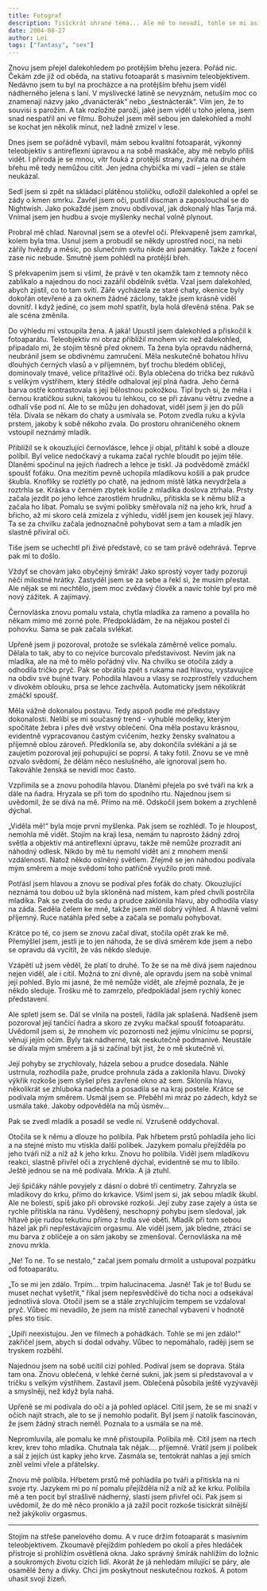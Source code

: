 ```yaml
---
title: Fotograf
description: Tisíckrát ohrané téma... Ale mě to nevadí, tohle se mi asi vždycky bude líbit. Věkové doporučení 18+
date: 2004-08-27
author: Lei
tags: ["fantasy", "sex"]
---
```


Znovu jsem přejel dalekohledem po protějším břehu jezera. Pořád nic. Čekám zde již od oběda, na stativu fotoaparát s masivním teleobjektivem. Nedávno jsem tu byl na procházce a na protějším břehu jsem viděl nádherného jelena s laní. V myslivecké latině se nevyznám, netuším moc co znamenají názvy jako „dvanácterák“ nebo „šestnácterák“. Vím jen, že to souvisí s parožím. A tak rozložité paroží, jaké jsem viděl u toho jelena, jsem snad nespatřil ani ve filmu. Bohužel jsem měl sebou jen dalekohled a mohl se kochat jen několik minut, než ladně zmizel v lese.

Dnes jsem se pořádně vybavil, mám sebou kvalitní fotoaparát, výkonný teleobjektiv s antireflexní úpravou a na sobě maskáče, aby mě nebylo příliš vidět. I příroda je se mnou, vítr fouká z protější strany, zvířata na druhém břehu mě tedy nemůžou cítit. Jen jedna chybička mi vadí – jelen se stále neukázal.

Sedl jsem si zpět na skládací plátěnou stoličku, odložil dalekohled a opřel se zády o kmen smrku. Zavřel jsem oči, pustil discman a zaposlouchal se do Nightwish. Jako pokaždé jsem znovu obdivoval, jak dokonalý hlas Tarja má. Vnímal jsem jen hudbu a svoje myšlenky nechal volně plynout.

Probral mě chlad. Narovnal jsem se a otevřel oči. Překvapeně jsem zamrkal, kolem byla tma. Usnul jsem a probudil se někdy uprostřed noci, na nebi zářily hvězdy a měsíc, po slunečním svitu nikde ani památky. Takže z focení zase nic nebude. Smutně jsem pohlédl na protější břeh.

S překvapením jsem si všiml, že právě v ten okamžik tam z temnoty něco zablikalo a najednou do noci zazářil obdélník světla. Vzal jsem dalekohled, abych zjistil, co to tam svítí. Záře vycházela ze staré chaty, okenice byly dokořán otevřené a za oknem žádné záclony, takže jsem krásně viděl dovnitř. I když jediné, co jsem mohl spatřit, byla holá dřevěná stěna. Pak se ale scéna změnila.

Do výhledu mi vstoupila žena. A jaká! Upustil jsem dalekohled a přiskočil k fotoaparátu. Teleobjektiv mi obraz přiblížil mnohem víc než dalekohled, připadalo mi, že stojím těsně před oknem. Ta žena byla opravdu nádherná, neubránil jsem se obdivnému zamručení. Měla neskutečně bohatou hřívu dlouhých černých vlasů a v příjemném, byť trochu bledém obličeji, dominovaly tmavé, velice přitažlivé oči. Byla oblečena do trička bez rukávů s velikým výstřihem, který štědře odhaloval její plná ňadra. Jeho černá barva ostře kontrastovala s její bělostnou pokožkou. Tipl bych si, že měla i černou kratičkou sukni, takovou tu lehkou, co se při závanu větru zvedne a odhalí vše pod ní. Ale to se můžu jen dohadovat, viděl jsem ji jen do půli těla. Dívala se někam do chaty a usmívala se. Potom zvedla ruku a kývla prstem, jakoby k sobě někoho zvala. Do prostoru ohraničeného oknem vstoupil neznámý mladík.

Přiblížil se k okouzlující černovlásce, lehce ji objal, přitáhl k sobě a dlouze políbil. Byl velice nedočkavý a rukama začal rychle bloudit po jejím těle. Dlaněmi spočinul na jejích ňadrech a lehce je tiskl. Já podvědomě zmáčkl spoušť foťáku. Ona mezitím pevně uchopila mladíkovu košili a pak prudce škubla. Knoflíky se rozlétly po chatě, na jednom místě látka nevydržela a roztrhla se. Kráska v černém zbytek košile z mladíka doslova ztrhala. Prsty začala jezdit po jeho lehce zarostlém hrudníku, přitiskla se k němu blíž a začala ho líbat. Pomalu se svými polibky směřovala níž na jeho krk, hruď a břicho, až mi skoro celá zmizela z výhledu, viděl jsem jen kousek její hlavy. Ta se za chvilku začala jednoznačně pohybovat sem a tam a mladík jen slastně přivíral oči.

Tiše jsem se uchechtl při živé představě, co se tam právě odehrává. Teprve pak mi to došlo.

Vždyť se chovám jako obyčejný šmírák! Jako sprostý voyer tady pozoruji něčí milostné hrátky. Zastyděl jsem se za sebe a řekl si, že musím přestat. Ale nějak se mi nechtělo, jsem moc zvědavý člověk a navíc tohle byl pro mě nový zážitek. A zajímavý.

Černovláska znovu pomalu vstala, chytla mladíka za rameno a povalila ho někam mimo mé zorné pole. Předpokládám, že na nějakou postel či pohovku. Sama se pak začala svlékat.

Upřeně jsem ji pozoroval, protože se svlékala záměrně velice pomalu. Dělala to tak, aby to co nejvíce burcovalo představivost. Nevím jak na mladíka, ale na mě to mělo pořádný vliv. Na chvilku se otočila zády a odhodila tričko pryč. Pak se obrátila zpět s rukama nad hlavou, vystavujíce na obdiv své bujné tvary. Pohodila hlavou a vlasy se rozprostřely vzduchem v divokém oblouku, prsa se lehce zachvěla. Automaticky jsem několikrát zmáčkl spoušť.

Měla vážně dokonalou postavu. Tedy aspoň podle mé představy dokonalosti. Nelíbí se mi současný trend - vyhublé modelky, kterým spočítáte žebra i přes dvě vrstvy oblečení. Ona měla postavu krásnou, evidentně vypracovanou častým cvičením, hezky žensky svalnatou a příjemně oblou zároveň. Předklonila se, aby dokončila svlékání a já se zaujetím pozoroval její pohupující se poprsí. A taky fotil. Znovu se ve mně ozvalo svědomí, že dělám něco neslušného, ale ignoroval jsem ho. Takováhle ženská se nevidí moc často.

Vzpřímila se a znovu pohodila hlavou. Dlaněmi přejela po své tváři na krk a dále na ňadra. Hryzala se při tom do spodního rtu. Najednou jsem si uvědomil, že se dívá na mě. Přímo na mě. Odskočil jsem bokem a zrychleně dýchal.

„Viděla mě!“ byla moje první myšlenka. Pak jsem se rozhlédl. To je hloupost, nemohla mě vidět. Stojím na kraji lesa, nemám tu naprosto žádný zdroj světla a objektiv má antireflexní úpravu, takže mě nemůže prozradit ani náhodný odlesk. Nikdo by mě tu nemohl vidět ani z mnohem menší vzdálenosti. Natož někdo oslněný světlem. Zřejmě se jen náhodou podívala mým směrem a moje svědomí toho patřičně využilo proti mně.

Potřásl jsem hlavou a znovu se podíval přes foťák do chaty. Okouzlující neznámá tou dobou už byla skloněná nad místem, kam před chvíli postrčila mladíka. Pak se zvedla do sedu a prudce zaklonila hlavu, aby odhodila vlasy na záda. Seděla čelem ke mně, takže jsem měl dobrý výhled. A hlavně velmi příjemný. Ruce natáhla před sebe a začala se pomalu pohybovat.

Krátce po té, co jsem se znovu začal dívat, stočila opět zrak ke mě. Přemýšlel jsem, jestli je to jen náhoda, že se dívá směrem kde jsem a nebo se opravdu dá vycítit, že vás někdo sleduje.

Vzápětí už jsem věděl, že platí to druhé. To že se na mě dívá jsem najednou nejen viděl, ale i cítil. Možná to zní divně, ale opravdu jsem na sobě vnímal její pohled. Bylo mi jasné, že mě nemůže vidět, ale zřejmě poznala, že je někdo sleduje. Trošku mě to zamrzelo, předpokládal jsem rychlý konec představení.

Ale spletl jsem se. Dál se vlnila na posteli, řádila jak splašená. Nadšeně jsem pozoroval její tančící ňadra a skoro ze zvyku mačkal spoušť fotoaparátu. Uvědomil jsem si, že mnohem víc pozornosti než jejímu vlnícímu se poprsí, věnuji jejím očím. Byly tak nádherné, tak neskutečně podmanivé. Neustále se dívala mým směrem a já si začínal být jist, že o mě skutečně ví.

Její pohyby se zrychlovaly, házela sebou a prudce dosedala. Náhle ustrnula, rozhodila paže, prudce prohnula záda a zaklonila hlavu. Divoký výkřik rozkoše jsem slyšel přes zavřené okno až sem. Sklonila hlavu, několikrát se zhluboka nadechla a posadila se na kraj postele. Krátce se podívala mým směrem. Usmál jsem se. Přeběhl mi mráz po zádech, když se usmála také. Jakoby odpověděla na můj úsměv...

Pak se zvedl mladík a posadil se vedle ní. Vzrušeně oddychoval.

Otočila se k němu a dlouze ho políbila. Pak hřbetem prstů pohladila jeho líci a na stejné místo mu vtiskla další polibek. Jazykem pomalu přejížděla po jeho tváři níž a níž až k jeho krku. Znovu ho políbila. Viděl jsem mladíkovu reakci, slastně přivřel oči a zrychleně dýchal, evidentně se mu to líbilo. Ještě jednou se na mě podívala. Mrkla. A já ztuhl.

Její špičáky náhle povyjely z dásní o dobré tři centimetry. Zahryzla se mladíkovy do krku, přímo do krkavice. Všiml jsem si, jak sebou mladík škubl. Ale ne bolestí, spíš jako při obrovské rozkoši. Její zuby zase zajely a ústa se rychle přitiskla na ránu. Vyděšený, neschopný pohybu jsem sledoval, jak hltavě pije rudou tekutinu přímo z hrdla své oběti. Mladík při tom sebou házel jak při nepřestávajícím orgasmu. Ale viděl jsem, jak bledne, ztrácí se mu barva z obličeje a on sám jakoby se zmenšoval. Černovláska na mě znovu mrkla.

„Ne! To ne. To se nestalo,“ začal jsem pomalu drmolit a ustupoval pozpátku od fotoaparátu.

„To se mi jen zdálo. Trpím... trpím halucinacema. Jasně! Tak je to! Budu se muset nechat vyšetřit,“ říkal jsem nepřesvědčivě do ticha noci a odsekával jednotlivá slova. Otočil jsem se a stále zrychlujícím tempem se vzdaloval pryč. Vůbec mi nevadilo, že jsem na místě zanechal vybavení v hodnotě přes sto tisíc.

„Upíři neexistujou. Jen ve filmech a pohádkách. Tohle se mi jen zdálo!“ zakřičel jsem, abych si dodal odvahy. Vůbec to nepomáhalo, raději jsem se tryskem rozběhl.

Najednou jsem na sobě ucítil cizí pohled. Podíval jsem se doprava. Stála tam ona. Znovu oblečená, v lehké černé sukni, jak jsem si představoval a v tričku s velkým výstřihem. Zastavil jsem. Oblečená působila ještě vyzývavěji a smyslněji, než když byla nahá.

Upřeně se mi podívala do očí a já pohled oplácel. Cítil jsem, že se mi snaží v očích najít strach, ale to se jí nemohlo podařit. Byl jsem jí natolik fascinován, že jsem žádný strach neměl. Poznala to a usmála se na mě.

Nepromluvila, ale pomalu ke mně přistoupila. Políbila mě. Cítil jsem na rtech krev, krev toho mladíka. Chutnala tak nějak.... příjemně. Vrátil jsem jí polibek a sál z jejích úst kapky jeho krve. Zasmála se, tentokrát nahlas a její smích zněl velmi vřele a přátelsky.

Znovu mě políbila. Hřbetem prstů mě pohladila po tváři a přitiskla na ni svoje rty. Jazykem mi po ní pomalu přejížděla níž a níž až ke krku. Políbila mě a ten pocit byl strašlivě nádherný, slastí jsem přivřel oči. Pak jsem si uvědomil, že do mě něco proniklo a já zažil pocit rozkoše tisíckrát silnější než jakýkoliv orgasmus.

<hr data-content="* * *">

Stojím na střeše panelového domu. A v ruce držím fotoaparát s masivním teleobjektivem. Zkoumavě přejíždím pohledem po okolí a přes hledáček přístroje si prohlížím osvětlená okna. Jako správný šmírák nahlížím do ložnic a soukromých životu cizích lidí. Akorát že já nehledám milující se páry, ale osamělé ženy a dívky. Chci jim poskytnout neskutečnou rozkoš. A potom uhasit svojí žízeň.
